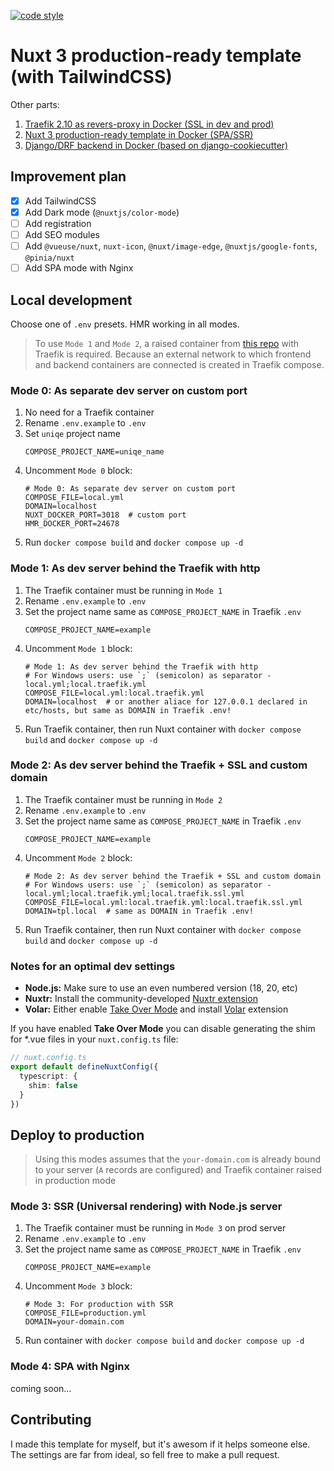 [![code style](https://antfu.me/badge-code-style.svg)](https://github.com/antfu/eslint-config)
# Nuxt 3 production-ready template (with TailwindCSS)

Other parts:

1. [Traefik 2.10 as revers-proxy in Docker (SSL in dev and prod)](https://github.com/baikov/tpl-traefik)
2. [Nuxt 3 production-ready template in Docker (SPA/SSR)](https://github.com/baikov/tpl-nuxt3)
3. [Django/DRF backend in Docker (based on django-cookiecutter)](https://github.com/baikov/drf-tpl)

## Improvement plan

- [x] Add TailwindCSS
- [x] Add Dark mode (`@nuxtjs/color-mode`)
- [ ] Add registration
- [ ] Add SEO modules
- [ ] Add `@vueuse/nuxt`, `nuxt-icon`, `@nuxt/image-edge`, `@nuxtjs/google-fonts`, `@pinia/nuxt`
- [ ] Add SPA mode with Nginx

## Local development

Choose one of `.env` presets. HMR working in all modes.

> To use `Mode 1` and `Mode 2`, a raised container from [this repo](https://github.com/baikov/tpl-traefik) with Traefik is required. Because an external network to which frontend and backend containers are connected is created in Traefik compose.

### Mode 0: As separate dev server on custom port

1. No need for a Traefik container
1. Rename `.env.example` to `.env`
1. Set `uniqe` project name
    ```env
    COMPOSE_PROJECT_NAME=uniqe_name
    ```
1. Uncomment `Mode 0` block:
    ```env
    # Mode 0: As separate dev server on custom port
    COMPOSE_FILE=local.yml
    DOMAIN=localhost
    NUXT_DOCKER_PORT=3018  # custom port
    HMR_DOCKER_PORT=24678
    ```
1. Run `docker compose build` and `docker compose up -d`

### Mode 1: As dev server behind the Traefik with http

1. The Traefik container must be running in `Mode 1`
1. Rename `.env.example` to `.env`
1. Set the project name same as `COMPOSE_PROJECT_NAME` in Traefik `.env`
    ```env
    COMPOSE_PROJECT_NAME=example
    ```
1. Uncomment `Mode 1` block:
    ```env
    # Mode 1: As dev server behind the Traefik with http
    # For Windows users: use `;` (semicolon) as separator - local.yml;local.traefik.yml
    COMPOSE_FILE=local.yml:local.traefik.yml
    DOMAIN=localhost  # or another aliace for 127.0.0.1 declared in etc/hosts, but same as DOMAIN in Traefik .env!
    ```
1. Run Traefik container, then run Nuxt container with `docker compose build` and `docker compose up -d`

### Mode 2: As dev server behind the Traefik + SSL and custom domain

1. The Traefik container must be running in `Mode 2`
1. Rename `.env.example` to `.env`
1. Set the project name same as `COMPOSE_PROJECT_NAME` in Traefik `.env`
    ```env
    COMPOSE_PROJECT_NAME=example
    ```
1. Uncomment `Mode 2` block:
    ```env
    # Mode 2: As dev server behind the Traefik + SSL and custom domain
    # For Windows users: use `;` (semicolon) as separator - local.yml;local.traefik.yml;local.traefik.ssl.yml
    COMPOSE_FILE=local.yml:local.traefik.yml:local.traefik.ssl.yml
    DOMAIN=tpl.local  # same as DOMAIN in Traefik .env!
    ```
1. Run Traefik container, then run Nuxt container with `docker compose build` and `docker compose up -d`

### Notes for an optimal dev settings

- **Node.js:** Make sure to use an even numbered version (18, 20, etc)
- **Nuxtr:** Install the community-developed [Nuxtr extension](https://marketplace.visualstudio.com/items?itemName=Nuxtr.nuxtr-vscode)
- **Volar:** Either enable [Take Over Mode](https://vuejs.org/guide/typescript/overview.html#volar-takeover-mode) and install [Volar](https://marketplace.visualstudio.com/items?itemName=Vue.volar) extension

If you have enabled **Take Over Mode** you can disable generating the shim for *.vue files in your `nuxt.config.ts` file:

```ts
// nuxt.config.ts
export default defineNuxtConfig({
  typescript: {
    shim: false
  }
})
```

## Deploy to production

> Using this modes assumes that the `your-domain.com` is already bound to your server (`A` records are configured) and Traefik container raised in production mode

### Mode 3: SSR (Universal rendering) with Node.js server

1. The Traefik container must be running in `Mode 3` on prod server
1. Rename `.env.example` to `.env`
1. Set the project name same as `COMPOSE_PROJECT_NAME` in Traefik `.env`
    ```env
    COMPOSE_PROJECT_NAME=example
    ```
1. Uncomment `Mode 3` block:
    ```env
    # Mode 3: For production with SSR
    COMPOSE_FILE=production.yml
    DOMAIN=your-domain.com
    ```
1. Run container with `docker compose build` and `docker compose up -d`

### Mode 4: SPA with Nginx

coming soon...

## Contributing

I made this template for myself, but it's awesom if it helps someone else. The settings are far from ideal, so fell free to make a pull request.
